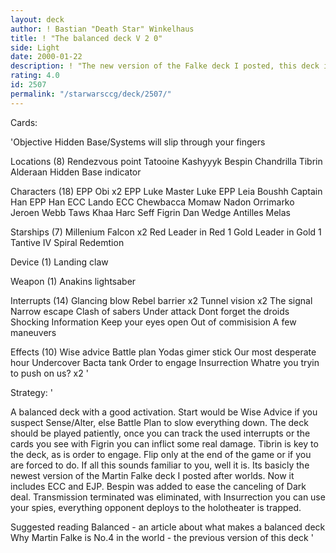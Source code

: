 ```yaml
---
layout: deck
author: ! Bastian "Death Star" Winkelhaus
title: ! "The balanced deck V 2 0"
side: Light
date: 2000-01-22
description: ! "The new version of the Falke deck I posted, this deck includes ECC and EJP."
rating: 4.0
id: 2507
permalink: "/starwarsccg/deck/2507/"
---
```

Cards: 

'Objective
Hidden Base/Systems will slip through your fingers

Locations (8)
Rendezvous point
Tatooine
Kashyyyk
Bespin
Chandrilla
Tibrin
Alderaan
Hidden Base indicator

Characters (18)
EPP Obi x2
EPP Luke
Master Luke
EPP Leia
Boushh
Captain Han
EPP Han
ECC Lando
ECC Chewbacca
Momaw Nadon
Orrimarko
Jeroen Webb
Taws Khaa
Harc Seff
Figrin Dan
Wedge Antilles
Melas

Starships (7)
Millenium Falcon x2
Red Leader in Red 1
Gold Leader in Gold 1
Tantive IV
Spiral
Redemtion

Device (1)
Landing claw

Weapon (1)
Anakins lightsaber

Interrupts (14)
Glancing blow
Rebel barrier x2
Tunnel vision x2
The signal
Narrow escape
Clash of sabers
Under attack
Dont forget the droids
Shocking Information
Keep your eyes open
Out of commisision
A few maneuvers

Effects (10)
Wise advice
Battle plan
Yodas gimer stick
Our most desperate hour
Undercover
Bacta tank
Order to engage
Insurrection
Whatre you tryin to push on us? x2 '

Strategy: '

A balanced deck with a good activation.
Start would be Wise Advice if you suspect Sense/Alter, else Battle Plan to slow everything down.
The deck should be played patiently, once you can track the used interrupts or the cards you see with Figrin you can inflict some real damage.
Tibrin is key to the deck, as is order to engage. Flip only at the end of the game or if you are forced to do.
If all this sounds familiar to you, well it is. Its basicly the newest version of the Martin Falke deck I posted after worlds. Now it includes ECC and EJP. Bespin was added to ease the canceling of Dark deal. Transmission terminated was eliminated, with Insurrection you can use your spies, everything opponent deploys to the holotheater is trapped.

Suggested reading 
Balanced - an article about what makes a balanced deck
Why Martin Falke is No.4 in the world - the previous version of this deck
'

